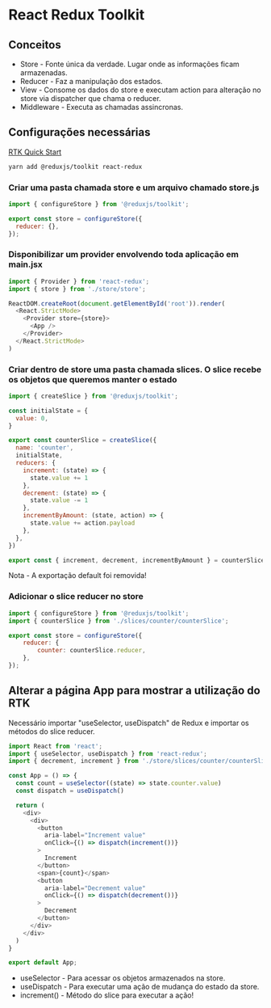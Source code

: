 # React Redux Toolkit

## Conceitos

* Store - Fonte única da verdade. Lugar onde as informações ficam armazenadas.
* Reducer - Faz a manipulação dos estados.
* View - Consome os dados do store e executam action para alteração no store via dispatcher que chama o reducer.
* Middleware - Executa as chamadas assincronas.

## Configurações necessárias

[RTK Quick Start](https://redux-toolkit.js.org/tutorials/quick-start)

```sh
yarn add @reduxjs/toolkit react-redux
```

### Criar uma pasta chamada store e um arquivo chamado store.js

```js
import { configureStore } from '@reduxjs/toolkit';

export const store = configureStore({
  reducer: {},
});
```

### Disponibilizar um provider envolvendo toda aplicação em main.jsx

```js
import { Provider } from 'react-redux';
import { store } from './store/store';

ReactDOM.createRoot(document.getElementById('root')).render(
  <React.StrictMode>
    <Provider store={store}>
      <App />
    </Provider>
  </React.StrictMode>
)
```

### Criar dentro de store uma pasta chamada slices. O slice recebe os objetos que queremos manter o estado

```js
import { createSlice } from '@reduxjs/toolkit';

const initialState = {
  value: 0,
}

export const counterSlice = createSlice({
  name: 'counter',
  initialState,
  reducers: {
    increment: (state) => {
      state.value += 1
    },
    decrement: (state) => {
      state.value -= 1
    },
    incrementByAmount: (state, action) => {
      state.value += action.payload
    },
  },
})

export const { increment, decrement, incrementByAmount } = counterSlice.actions;
```

Nota - A exportação default foi removida!

### Adicionar o slice reducer no store

```js
import { configureStore } from '@reduxjs/toolkit';
import { counterSlice } from './slices/counter/counterSlice';

export const store = configureStore({
    reducer: {
        counter: counterSlice.reducer,
    },
});
```

## Alterar a página App para mostrar a utilização do RTK

Necessário importar "useSelector, useDispatch" de Redux e
importar os métodos do slice reducer.

```js
import React from 'react';
import { useSelector, useDispatch } from 'react-redux';
import { decrement, increment } from './store/slices/counter/counterSlice';

const App = () => {
  const count = useSelector((state) => state.counter.value)
  const dispatch = useDispatch()

  return (
    <div>
      <div>
        <button
          aria-label="Increment value"
          onClick={() => dispatch(increment())}
        >
          Increment
        </button>
        <span>{count}</span>
        <button
          aria-label="Decrement value"
          onClick={() => dispatch(decrement())}
        >
          Decrement
        </button>
      </div>
    </div>
  )
}

export default App;
```

* useSelector - Para acessar os objetos armazenados na store.
* useDispatch - Para executar uma ação de mudança do estado da store.
* increment() - Método do slice para executar a ação!
